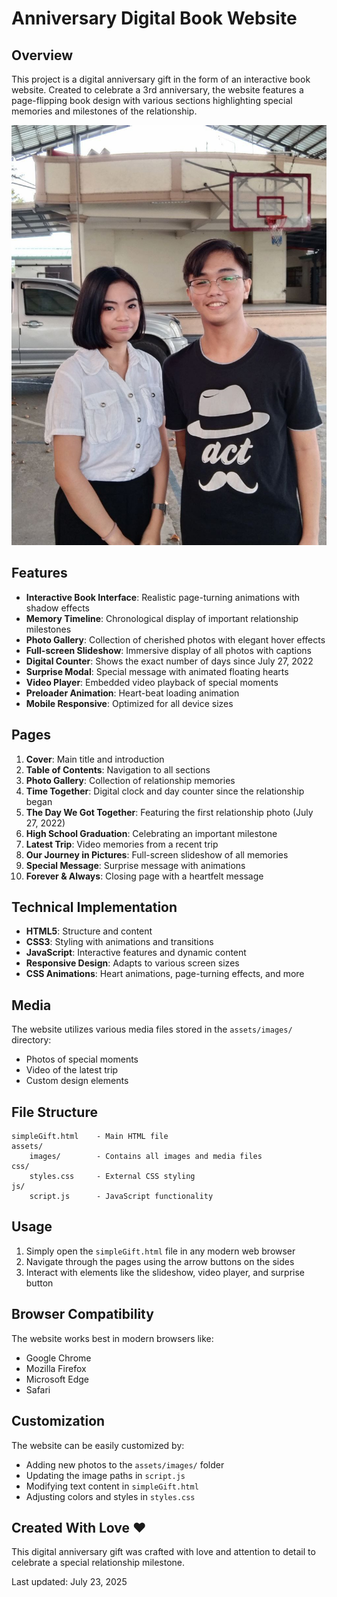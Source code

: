 # Anniversary Digital Book Website

## Overview
This project is a digital anniversary gift in the form of an interactive book website. Created to celebrate a 3rd anniversary, the website features a page-flipping book design with various sections highlighting special memories and milestones of the relationship.

![Anniversary Website](assets/images/firstPic.jpg)

## Features
- **Interactive Book Interface**: Realistic page-turning animations with shadow effects
- **Memory Timeline**: Chronological display of important relationship milestones
- **Photo Gallery**: Collection of cherished photos with elegant hover effects
- **Full-screen Slideshow**: Immersive display of all photos with captions
- **Digital Counter**: Shows the exact number of days since July 27, 2022
- **Surprise Modal**: Special message with animated floating hearts
- **Video Player**: Embedded video playback of special moments
- **Preloader Animation**: Heart-beat loading animation
- **Mobile Responsive**: Optimized for all device sizes

## Pages
1. **Cover**: Main title and introduction
2. **Table of Contents**: Navigation to all sections
3. **Photo Gallery**: Collection of relationship memories
4. **Time Together**: Digital clock and day counter since the relationship began
5. **The Day We Got Together**: Featuring the first relationship photo (July 27, 2022)
6. **High School Graduation**: Celebrating an important milestone
7. **Latest Trip**: Video memories from a recent trip
8. **Our Journey in Pictures**: Full-screen slideshow of all memories
9. **Special Message**: Surprise message with animations
10. **Forever & Always**: Closing page with a heartfelt message

## Technical Implementation
- **HTML5**: Structure and content
- **CSS3**: Styling with animations and transitions
- **JavaScript**: Interactive features and dynamic content
- **Responsive Design**: Adapts to various screen sizes
- **CSS Animations**: Heart animations, page-turning effects, and more

## Media
The website utilizes various media files stored in the `assets/images/` directory:
- Photos of special moments
- Video of the latest trip
- Custom design elements

## File Structure
```
simpleGift.html    - Main HTML file
assets/
    images/        - Contains all images and media files
css/
    styles.css     - External CSS styling
js/
    script.js      - JavaScript functionality
```

## Usage
1. Simply open the `simpleGift.html` file in any modern web browser
2. Navigate through the pages using the arrow buttons on the sides
3. Interact with elements like the slideshow, video player, and surprise button

## Browser Compatibility
The website works best in modern browsers like:
- Google Chrome
- Mozilla Firefox
- Microsoft Edge
- Safari

## Customization
The website can be easily customized by:
- Adding new photos to the `assets/images/` folder
- Updating the image paths in `script.js`
- Modifying text content in `simpleGift.html`
- Adjusting colors and styles in `styles.css`

## Created With Love ❤️
This digital anniversary gift was crafted with love and attention to detail to celebrate a special relationship milestone.

Last updated: July 23, 2025
